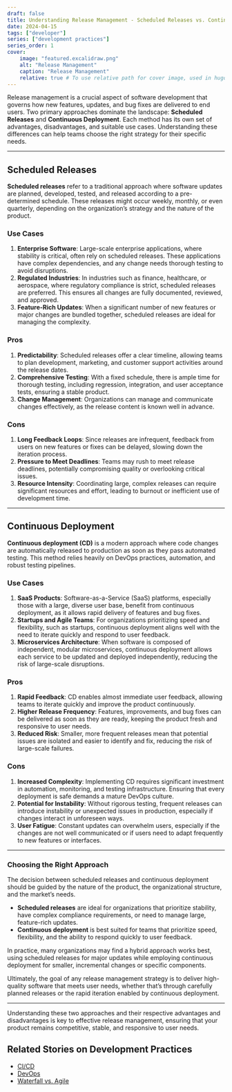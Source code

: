 ```yaml
---
draft: false
title: Understanding Release Management - Scheduled Releases vs. Continuous Deployment
date: 2024-04-15
tags: ["developer"]
series: ["development practices"]
series_order: 1
cover:
    image: "featured.excalidraw.png"
    alt: "Release Management"
    caption: "Release Management"
    relative: true # To use relative path for cover image, used in hugo Page-bundles
---
```

Release management is a crucial aspect of software development that governs how new features, updates, and bug fixes are delivered to end users. Two primary approaches dominate the landscape: **Scheduled Releases** and **Continuous Deployment**. Each method has its own set of advantages, disadvantages, and suitable use cases. Understanding these differences can help teams choose the right strategy for their specific needs.

---

## Scheduled Releases

**Scheduled releases** refer to a traditional approach where software updates are planned, developed, tested, and released according to a pre-determined schedule. These releases might occur weekly, monthly, or even quarterly, depending on the organization’s strategy and the nature of the product.

### **Use Cases**

1. **Enterprise Software**: Large-scale enterprise applications, where stability is critical, often rely on scheduled releases. These applications have complex dependencies, and any change needs thorough testing to avoid disruptions.
2. **Regulated Industries**: In industries such as finance, healthcare, or aerospace, where regulatory compliance is strict, scheduled releases are preferred. This ensures all changes are fully documented, reviewed, and approved.
3. **Feature-Rich Updates**: When a significant number of new features or major changes are bundled together, scheduled releases are ideal for managing the complexity.

### **Pros**

1. **Predictability**: Scheduled releases offer a clear timeline, allowing teams to plan development, marketing, and customer support activities around the release dates.
2. **Comprehensive Testing**: With a fixed schedule, there is ample time for thorough testing, including regression, integration, and user acceptance tests, ensuring a stable product.
3. **Change Management**: Organizations can manage and communicate changes effectively, as the release content is known well in advance.

### **Cons**

1. **Long Feedback Loops**: Since releases are infrequent, feedback from users on new features or fixes can be delayed, slowing down the iteration process.
2. **Pressure to Meet Deadlines**: Teams may rush to meet release deadlines, potentially compromising quality or overlooking critical issues.
3. **Resource Intensity**: Coordinating large, complex releases can require significant resources and effort, leading to burnout or inefficient use of development time.

---

## Continuous Deployment

**Continuous deployment (CD)** is a modern approach where code changes are automatically released to production as soon as they pass automated testing. This method relies heavily on DevOps practices, automation, and robust testing pipelines.

### Use Cases

1. **SaaS Products**: Software-as-a-Service (SaaS) platforms, especially those with a large, diverse user base, benefit from continuous deployment, as it allows rapid delivery of features and bug fixes.
2. **Startups and Agile Teams**: For organizations prioritizing speed and flexibility, such as startups, continuous deployment aligns well with the need to iterate quickly and respond to user feedback.
3. **Microservices Architecture**: When software is composed of independent, modular microservices, continuous deployment allows each service to be updated and deployed independently, reducing the risk of large-scale disruptions.

### Pros

1. **Rapid Feedback**: CD enables almost immediate user feedback, allowing teams to iterate quickly and improve the product continuously.
2. **Higher Release Frequency**: Features, improvements, and bug fixes can be delivered as soon as they are ready, keeping the product fresh and responsive to user needs.
3. **Reduced Risk**: Smaller, more frequent releases mean that potential issues are isolated and easier to identify and fix, reducing the risk of large-scale failures.

### Cons

1. **Increased Complexity**: Implementing CD requires significant investment in automation, monitoring, and testing infrastructure. Ensuring that every deployment is safe demands a mature DevOps culture.
2. **Potential for Instability**: Without rigorous testing, frequent releases can introduce instability or unexpected issues in production, especially if changes interact in unforeseen ways.
3. **User Fatigue**: Constant updates can overwhelm users, especially if the changes are not well communicated or if users need to adapt frequently to new features or interfaces.

---

### Choosing the Right Approach

The decision between scheduled releases and continuous deployment should be guided by the nature of the product, the organizational structure, and the market’s needs.

- **Scheduled releases** are ideal for organizations that prioritize stability, have complex compliance requirements, or need to manage large, feature-rich updates.
- **Continuous deployment** is best suited for teams that prioritize speed, flexibility, and the ability to respond quickly to user feedback.

In practice, many organizations may find a hybrid approach works best, using scheduled releases for major updates while employing continuous deployment for smaller, incremental changes or specific components.

Ultimately, the goal of any release management strategy is to deliver high-quality software that meets user needs, whether that’s through carefully planned releases or the rapid iteration enabled by continuous deployment.

---

Understanding these two approaches and their respective advantages and disadvantages is key to effective release management, ensuring that your product remains competitive, stable, and responsive to user needs.

## Related Stories on Development Practices

- [CI/CD](../dev-practice_ci-cd/index.md)
- [DevOps](../dev-practice_devops/index.md)
- [Waterfall vs. Agile](../dev-practice_waterfall-vs-agile/index.md)
